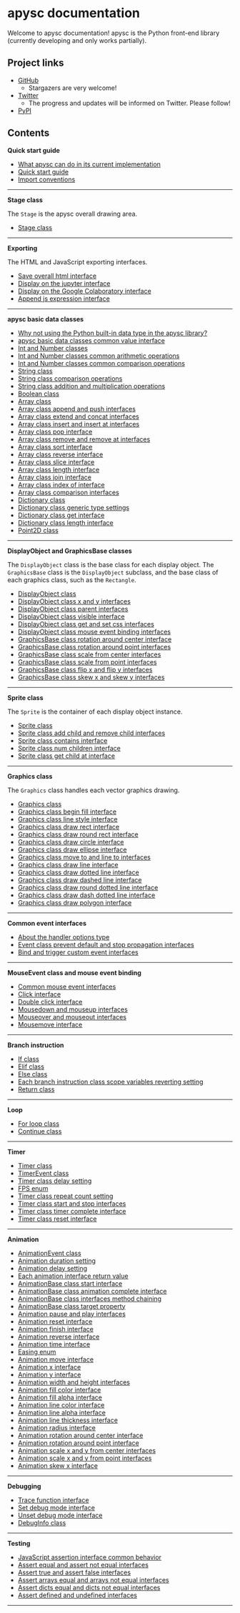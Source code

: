 # apysc documentation

Welcome to apysc documentation! apysc is the Python front-end library (currently developing and only works partially).

## Project links

- [GitHub](https://github.com/simon-ritchie/apysc)
  - Stargazers are very welcome!
- [Twitter](https://twitter.com/apysc)
  - The progress and updates will be informed on Twitter. Please follow!
- [PyPI](https://pypi.org/project/apysc/)

## Contents

**Quick start guide**

- [What apysc can do in its current implementation](what_apysc_can_do.md)
- [Quick start guide](quick_start.md)
- [Import conventions](import_conventions.md)

---

**Stage class**

The `Stage` is the apysc overall drawing area.

- [Stage class](stage.md)

---

**Exporting**

The HTML and JavaScript exporting interfaces.

- [Save overall html interface](save_overall_html.md)
- [Display on the jupyter interface](display_on_jupyter.md)
- [Display on the Google Colaboratory interface](display_on_colaboratory.md)
- [Append js expression interface](append_js_expression.md)

---

**apysc basic data classes**

- [Why not using the Python built-in data type in the apysc library?](why_not_using_python_builtin_data_type.md)
- [apysc basic data classes common value interface](basic_data_classes_value_interface.md)
- [Int and Number classes](int_and_number.md)
- [Int and Number classes common arithmetic operations](int_and_number_arithmetic_operations.md)
- [Int and Number classes common comparison operations](int_and_number_comparison_operations.md)
- [String class](string.md)
- [String class comparison operations](string_comparison_operations.md)
- [String class addition and multiplication operations](string_addition_and_multiplication.md)
- [Boolean class](boolean.md)
- [Array class](array.md)
- [Array class append and push interfaces](array_append_and_push.md)
- [Array class extend and concat interfaces](array_extend_and_concat.md)
- [Array class insert and insert at interfaces](array_insert_and_insert_at.md)
- [Array class pop interface](array_pop.md)
- [Array class remove and remove at interfaces](array_remove_and_remove_at.md)
- [Array class sort interface](array_sort.md)
- [Array class reverse interface](array_reverse.md)
- [Array class slice interface](array_slice.md)
- [Array class length interface](array_length.md)
- [Array class join interface](array_join.md)
- [Array class index of interface](array_index_of.md)
- [Array class comparison interfaces](array_comparison.md)
- [Dictionary class](dictionary.md)
- [Dictionary class generic type settings](dictionary_generic.md)
- [Dictionary class get interface](dictionary_get.md)
- [Dictionary class length interface](dictionary_length.md)
- [Point2D class](point2d.md)

---

**DisplayObject and GraphicsBase classes**

The `DisplayObject` class is the base class for each display object. The `GraphicsBase` class is the `DisplayObject` subclass, and the base class of each graphics class, such as the `Rectangle`.

- [DisplayObject class](display_object.md)
- [DisplayObject class x and y interfaces](display_object_x_and_y.md)
- [DisplayObject class parent interfaces](display_object_parent.md)
- [DisplayObject class visible interface](display_object_visible.md)
- [DisplayObject class get and set css interfaces](display_object_get_and_set_css.md)
- [DisplayObject class mouse event binding interfaces](display_object_mouse_event.md)
- [GraphicsBase class rotation around center interface](graphics_base_rotation_around_center.md)
- [GraphicsBase class rotation around point interfaces](graphics_base_rotation_around_point.md)
- [GraphicsBase class scale from center interfaces](graphics_base_scale_from_center.md)
- [GraphicsBase class scale from point interfaces](graphics_base_scale_from_point.md)
- [GraphicsBase class flip x and flip y interfaces](graphics_base_flip_interfaces.md)
- [GraphicsBase class skew x and skew y interfaces](graphics_base_skew.md)

---

**Sprite class**

The `Sprite` is the container of each display object instance.

- [Sprite class](sprite.md)
- [Sprite class add child and remove child interfaces](sprite_add_child_and_remove_child.md)
- [Sprite class contains interface](sprite_contains.md)
- [Sprite class num children interface](sprite_num_children.md)
- [Sprite class get child at interface](sprite_get_child_at.md)

---

**Graphics class**

The `Graphics` class handles each vector graphics drawing.

- [Graphics class](graphics.md)
- [Graphics class begin fill interface](graphics_begin_fill.md)
- [Graphics class line style interface](graphics_line_style.md)
- [Graphics class draw rect interface](graphics_draw_rect.md)
- [Graphics class draw round rect interface](graphics_draw_round_rect.md)
- [Graphics class draw circle interface](graphics_draw_circle.md)
- [Graphics class draw ellipse interface](graphics_draw_ellipse.md)
- [Graphics class move to and line to interfaces](graphics_move_to_and_line_to.md)
- [Graphics class draw line interface](graphics_draw_line.md)
- [Graphics class draw dotted line interface](graphics_draw_dotted_line.md)
- [Graphics class draw dashed line interface](graphics_draw_dashed_line.md)
- [Graphics class draw round dotted line interface](graphics_draw_round_dotted_line.md)
- [Graphics class draw dash dotted line interface](graphics_draw_dash_dotted_line.md)
- [Graphics class draw polygon interface](graphics_draw_polygon.md)

---

**Common event interfaces**

- [About the handler options type](about_handler_options_type.md)
- [Event class prevent default and stop propagation interfaces](event_prevent_default_and_stop_propagation.md)
- [Bind and trigger custom event interfaces](bind_and_trigger_custom_event.md)

---

**MouseEvent class and mouse event binding**

- [Common mouse event interfaces](mouse_event_common.md)
- [Click interface](click.md)
- [Double click interface](dblclick.md)
- [Mousedown and mouseup interfaces](mousedown_and_mouseup.md)
- [Mouseover and mouseout interfaces](mouseover_and_mouseout.md)
- [Mousemove interface](mousemove.md)

---

**Branch instruction**

- [If class](if.md)
- [Elif class](elif.md)
- [Else class](else.md)
- [Each branch instruction class scope variables reverting setting](branch_instruction_variables_reverting_setting.md)
- [Return class](return.md)

---

**Loop**

- [For loop class](for.md)
- [Continue class](continue.md)

---

**Timer**

- [Timer class](timer.md)
- [TimerEvent class](timer_event.md)
- [Timer class delay setting](timer_delay.md)
- [FPS enum](fps.md)
- [Timer class repeat count setting](timer_repeat_count.md)
- [Timer class start and stop interfaces](timer_start_and_stop.md)
- [Timer class timer complete interface](timer_complete.md)
- [Timer class reset interface](timer_reset.md)

---

**Animation**

- [AnimationEvent class](animation_event.md)
- [Animation duration setting](animation_duration.md)
- [Animation delay setting](animation_delay.md)
- [Each animation interface return value](animation_return_value.md)
- [AnimationBase class start interface](animation_base_start.md)
- [AnimationBase class animation complete interface](animation_complete.md)
- [AnimationBase class interfaces method chaining](animation_method_chaining.md)
- [AnimationBase class target property](animation_base_target.md)
- [Animation pause and play interfaces](animation_pause_and_play.md)
- [Animation reset interface](animation_reset.md)
- [Animation finish interface](animation_finish.md)
- [Animation reverse interface](animation_reverse.md)
- [Animation time interface](animation_time.md)
- [Easing enum](easing_enum.md)
- [Animation move interface](animation_move.md)
- [Animation x interface](animation_x.md)
- [Animation y interface](animation_y.md)
- [Animation width and height interfaces](animation_width_and_height.md)
- [Animation fill color interface](animation_fill_color.md)
- [Animation fill alpha interface](animation_fill_alpha.md)
- [Animation line color interface](animation_line_color.md)
- [Animation line alpha interface](animation_line_alpha.md)
- [Animation line thickness interface](animation_line_thickness.md)
- [Animation radius interface](animation_radius.md)
- [Animation rotation around center interface](animation_rotation_around_center.md)
- [Animation rotation around point interface](animation_rotation_around_point.md)
- [Animation scale x and y from center interfaces](animation_scale_x_and_y_from_center.md)
- [Animation scale x and y from point interfaces](animation_scale_x_and_y_from_point.md)
- [Animation skew x interface](animation_skew_x.md)

---

**Debugging**

- [Trace function interface](trace.md)
- [Set debug mode interface](set_debug_mode.md)
- [Unset debug mode interface](unset_debug_mode.md)
- [DebugInfo class](debug_info.md)

---

**Testing**

- [JavaScript assertion interface common behavior](assertion_common_behavior.md)
- [Assert equal and assert not equal interfaces](assert_equal_and_not_equal.md)
- [Assert true and assert false interfaces](assert_true_and_false.md)
- [Assert arrays equal and arrays not equal interfaces](assert_arrays_equal_and_arrays_not_equal.md)
- [Assert dicts equal and dicts not equal interfaces](assert_dicts_equal_and_dicts_not_equal.md)
- [Assert defined and undefined interfaces](assert_defined_and_undefined.md)

---
